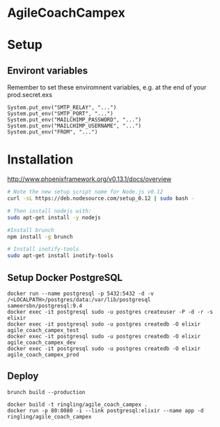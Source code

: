 # AgileCoachCampex

# Setup

## Environt variables

Remember to set these enviromnent variables, e.g. at the end of your prod.secret.exs

```
System.put_env("SMTP_RELAY", "...")
System.put_env("SMTP_PORT", "...")
System.put_env("MAILCHIMP_PASSWORD", "...")
System.put_env("MAILCHIMP_USERNAME", "...")
System.put_env("FROM", "...")
```

# Installation

http://www.phoenixframework.org/v0.13.1/docs/overview

```bash
# Note the new setup script name for Node.js v0.12
curl -sL https://deb.nodesource.com/setup_0.12 | sudo bash -

# Then install nodejs with:
sudo apt-get install -y nodejs

#Install brunch
npm install -g brunch

# Install inotify-tools
sudo apt-get install inotify-tools
```

## Setup Docker PostgreSQL

```
docker run --name postgresql -p 5432:5432 -d -v /<LOCALPATH>/postgres/data:/var/lib/postgresql sameersbn/postgresql:9.4
docker exec -it postgresql sudo -u postgres createuser -P -d -r -s elixir
docker exec -it postgresql sudo -u postgres createdb -O elixir agile_coach_campex_test
docker exec -it postgresql sudo -u postgres createdb -O elixir agile_coach_campex_dev
docker exec -it postgresql sudo -u postgres createdb -O elixir agile_coach_campex_prod
```

## Deploy

```
brunch build --production
```

```
docker build -t ringling/agile_coach_campex .
docker run -p 80:8080 -i --link postgresql:elixir --name app -d ringling/agile_coach_campex

```
